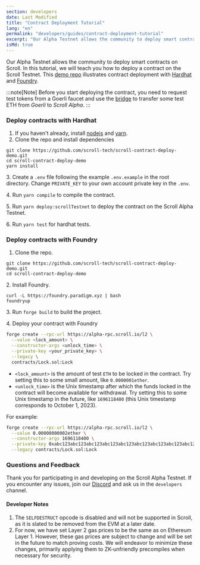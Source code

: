 ```yaml
---
section: developers
date: Last Modified
title: "Contract Deployment Tutorial"
lang: "en"
permalink: "developers/guides/contract-deployment-tutorial"
excerpt: "Our Alpha Testnet allows the community to deploy smart contracts on Scroll. In this tutorial, we will teach you how to deploy a contract on the Scroll Testnet."
isMd: true
---
```


Our Alpha Testnet allows the community to deploy smart contracts on Scroll. In this tutorial, we will teach you how to deploy a contract on the Scroll Testnet. This [demo repo](https://github.com/scroll-tech/scroll-contract-deploy-demo) illustrates contract deployment with [Hardhat](https://hardhat.org/) and [Foundry](https://github.com/foundry-rs/foundry).

:::note[Note]
Before you start deploying the contract, you need to request test tokens from a Goerli faucet and use the [bridge](https://scroll.io/alpha/bridge) to transfer some test ETH from _Goerli_ to _Scroll Alpha_.
:::

### Deploy contracts with Hardhat

1. If you haven't already, install [nodejs](https://nodejs.org/en/download/) and [yarn](https://classic.yarnpkg.com/lang/en/docs/install).
2. Clone the repo and install dependencies

```shell
git clone https://github.com/scroll-tech/scroll-contract-deploy-demo.git
cd scroll-contract-deploy-demo
yarn install
```

3\. Create a `.env` file following the example `.env.example` in the root directory. Change `PRIVATE_KEY` to your own account private key in the `.env`.

4\. Run `yarn compile` to compile the contract.

5\. Run `yarn deploy:scrollTestnet` to deploy the contract on the Scroll Alpha Testnet.

6\. Run `yarn test` for hardhat tests.

### Deploy contracts with Foundry

1. Clone the repo.

```shell
git clone https://github.com/scroll-tech/scroll-contract-deploy-demo.git
cd scroll-contract-deploy-demo
```

2\. Install Foundry.

```shell
curl -L https://foundry.paradigm.xyz | bash
foundryup
```

3\. Run `forge build` to build the project.

4\. Deploy your contract with Foundry

```bash
forge create --rpc-url https://alpha-rpc.scroll.io/l2 \
  --value <lock_amount> \
  --constructor-args <unlock_time> \
  --private-key <your_private_key> \
  --legacy \
  contracts/Lock.sol:Lock
```

- `<lock_amount>` is the amount of test `ETH` to be locked in the contract. Try setting this to some small amount, like `0.0000001ether`.&#x20;
- `<unlock_time>` is the Unix timestamp after which the funds locked in the contract will become available for withdrawal. Try setting this to some Unix timestamp in the future, like `1696118400` (this Unix timestamp corresponds to October 1, 2023).

For example:

```bash
forge create --rpc-url https://alpha-rpc.scroll.io/l2 \
  --value 0.00000000002ether \
  --constructor-args 1696118400 \
  --private-key 0xabc123abc123abc123abc123abc123abc123abc123abc123abc123abc123abc1 \
  --legacy contracts/Lock.sol:Lock
```

### Questions and Feedback

Thank you for participating in and developing on the Scroll Alpha Testnet. If you encounter any issues, join our [Discord](https://discord.gg/scroll) and ask us in the `developers` channel.

#### Developer Notes

1. The `SELFDESTRUCT` opcode is disabled and will not be supported in Scroll, as it is slated to be removed from the EVM at a later date.
2. For now, we have set Layer 2 gas prices to be the same as on Ethereum Layer 1. However, these gas prices are subject to change and will be set in the future to match proving costs. We will endeavor to minimize these changes, primarily applying them to ZK-unfriendly precompiles when necessary for security.
